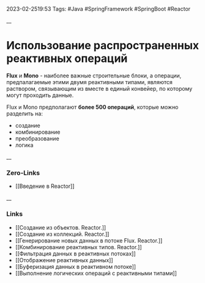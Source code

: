 2023-02-2519:53
Tags: #Java #SpringFramework #SpringBoot #Reactor

__
# Использование распространенных реактивных операций

**Flux** и **Mono** - наиболее важные строительные блоки, а операции, предпалагаемые этими двумя реактивными типами, являются раствором, связывающим из вместе в единый конвейер, по которому могут проходить данные. 

Flux и Mono предполагают **более 500 операций**, которые можно разделить на:
- создание
- комбинирование
- преобразование
- логика

__
### Zero-Links
- [[Введение в Reactor]]

__
### Links
- [[Создание из объектов. Reactor.]]
- [[Создание из коллекций. Reactor.]]
- [[Генерирование новых данных в потоке Flux. Reactor.]]
- [[Комбинирование реактивных типов. Reactor.]]
- [[Фильтрация данных в реактивных потоках]]
- [[Отображение реактивных данных]]
- [[Буферизация данных в реактивном потоке]]
- [[Выполнение логических операций с реактивными типами]]

